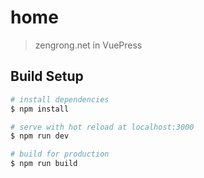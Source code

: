 # home

> zengrong.net in VuePress

## Build Setup

``` bash
# install dependencies
$ npm install

# serve with hot reload at localhost:3000
$ npm run dev

# build for production
$ npm run build
```
